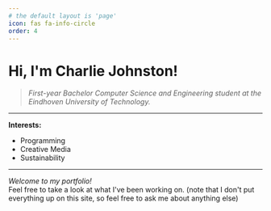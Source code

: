 ```yaml
---
# the default layout is 'page'
icon: fas fa-info-circle
order: 4
---
```


# Hi, I'm **Charlie Johnston**!

> _First-year Bachelor Computer Science and Engineering student at the Eindhoven University of Technology._

---

**Interests:**  
- Programming  
- Creative Media  
- Sustainability  

---

_Welcome to my portfolio!_  
Feel free to take a look at what I've been working on. (note that I don't put everything up on this site, so feel free to ask me about anything else)
